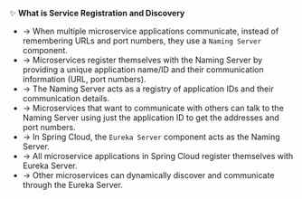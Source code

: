 ✨ **What is Service Registration and Discovery**
- → When multiple microservice applications communicate, instead of remembering URLs and port numbers, they use a `Naming Server` component.
- → Microservices register themselves with the Naming Server by providing a unique application name/ID and their communication information (URL, port numbers).
- → The Naming Server acts as a registry of application IDs and their communication details.
- → Microservices that want to communicate with others can talk to the Naming Server using just the application ID to get the addresses and port numbers.
- → In Spring Cloud, the `Eureka Server` component acts as the Naming Server.
- → All microservice applications in Spring Cloud register themselves with Eureka Server.
- → Other microservices can dynamically discover and communicate through the Eureka Server.